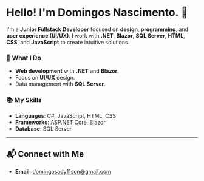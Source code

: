 # Hello! I'm Domingos Nascimento. 👋

I'm a **Junior Fullstack Developer** focused on **design**, **programming**, and **user experience (UI/UX)**. I work with **.NET**, **Blazor**, **SQL Server**, **HTML**, **CSS**, and **JavaScript** to create intuitive solutions.

### 🚀 What I Do
- **Web development** with **.NET** and **Blazor**.
- Focus on **UI/UX** design.
- Data management with **SQL Server**.

### 📚 My Skills
- **Languages**: C#, JavaScript, HTML, CSS
- **Frameworks**: ASP.NET Core, Blazor
- **Database**: SQL Server

---

## 📬 Connect with Me
- **Email**: domingosady11son@gmail.com
